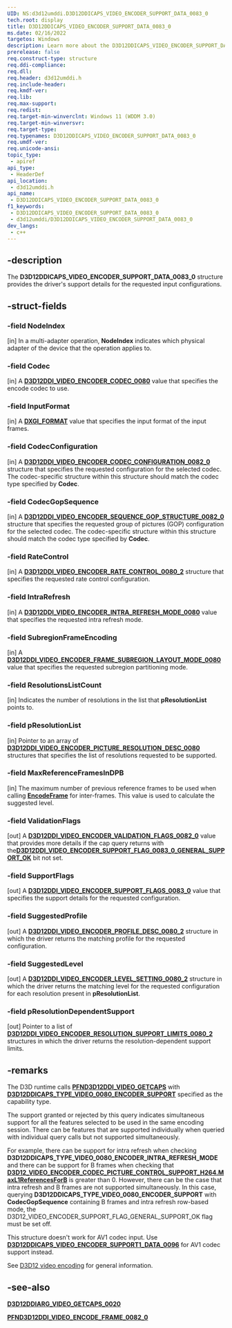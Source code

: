 ```yaml
---
UID: NS:d3d12umddi.D3D12DDICAPS_VIDEO_ENCODER_SUPPORT_DATA_0083_0
tech.root: display
title: D3D12DDICAPS_VIDEO_ENCODER_SUPPORT_DATA_0083_0
ms.date: 02/16/2022
targetos: Windows
description: Learn more about the D3D12DDICAPS_VIDEO_ENCODER_SUPPORT_DATA_0083_0 structure.
prerelease: false
req.construct-type: structure
req.ddi-compliance: 
req.dll: 
req.header: d3d12umddi.h
req.include-header: 
req.kmdf-ver: 
req.lib: 
req.max-support: 
req.redist: 
req.target-min-winverclnt: Windows 11 (WDDM 3.0)
req.target-min-winversvr: 
req.target-type: 
req.typenames: D3D12DDICAPS_VIDEO_ENCODER_SUPPORT_DATA_0083_0
req.umdf-ver: 
req.unicode-ansi: 
topic_type:
 - apiref
api_type:
 - HeaderDef
api_location:
 - d3d12umddi.h
api_name:
 - D3D12DDICAPS_VIDEO_ENCODER_SUPPORT_DATA_0083_0
f1_keywords:
 - D3D12DDICAPS_VIDEO_ENCODER_SUPPORT_DATA_0083_0
 - d3d12umddi/D3D12DDICAPS_VIDEO_ENCODER_SUPPORT_DATA_0083_0
dev_langs:
 - c++
---
```


## -description

The **D3D12DDICAPS_VIDEO_ENCODER_SUPPORT_DATA_0083_0** structure provides the driver's support details for the requested input configurations.

## -struct-fields

### -field NodeIndex

[in] In a multi-adapter operation, **NodeIndex** indicates which physical adapter of the device that the operation applies to.

### -field Codec

[in] A [**D3D12DDI_VIDEO_ENCODER_CODEC_0080**](ne-d3d12umddi-d3d12ddi_video_encoder_codec_0080.md) value that specifies the encode codec to use.

### -field InputFormat

[in] A [**DXGI_FORMAT**](/windows/win32/api/dxgiformat/ne-dxgiformat-dxgi_format) value that specifies the input format of the input frames.

### -field CodecConfiguration

[in] A [**D3D12DDI_VIDEO_ENCODER_CODEC_CONFIGURATION_0082_0**](ns-d3d12umddi-d3d12ddi_video_encoder_codec_configuration_0082_0.md) structure that specifies the requested configuration for the selected codec. The codec-specific structure within this structure should match the codec type specified by **Codec**.

### -field CodecGopSequence

[in] A [**D3D12DDI_VIDEO_ENCODER_SEQUENCE_GOP_STRUCTURE_0082_0**](ns-d3d12umddi-d3d12ddi_video_encoder_sequence_gop_structure_0082_0.md) structure that specifies the requested group of pictures (GOP) configuration for the selected codec. The codec-specific structure within this structure should match the codec type specified by **Codec**.

### -field RateControl

[in] A [**D3D12DDI_VIDEO_ENCODER_RATE_CONTROL_0080_2**](ns-d3d12umddi-d3d12ddi_video_encoder_rate_control_0080_2.md) structure that specifies the requested rate control configuration.

### -field IntraRefresh

[in] A [**D3D12DDI_VIDEO_ENCODER_INTRA_REFRESH_MODE_0080**](ne-d3d12umddi-d3d12ddi_video_encoder_intra_refresh_mode_0080.md) value that specifies the requested intra refresh mode.

### -field SubregionFrameEncoding

[in] A [**D3D12DDI_VIDEO_ENCODER_FRAME_SUBREGION_LAYOUT_MODE_0080**](ne-d3d12umddi-d3d12ddi_video_encoder_frame_subregion_layout_mode_0080.md) value that specifies the requested subregion partitioning mode.

### -field ResolutionsListCount

[in] Indicates the number of resolutions in the list that **pResolutionList** points to.

### -field pResolutionList

[in] Pointer to an array of [**D3D12DDI_VIDEO_ENCODER_PICTURE_RESOLUTION_DESC_0080**](ns-d3d12umddi-d3d12ddi_video_encoder_picture_resolution_desc_0080.md) structures that specifies the list of resolutions requested to be supported.

### -field MaxReferenceFramesInDPB

[in] The maximum number of previous reference frames to be used when calling [**EncodeFrame**](nc-d3d12umddi-pfnd3d12ddi_video_encode_frame_0082_0.md) for inter-frames. This value is used to calculate the suggested level.

### -field ValidationFlags

[out] A [**D3D12DDI_VIDEO_ENCODER_VALIDATION_FLAGS_0082_0**](ne-d3d12umddi-d3d12ddi_video_encoder_validation_flags_0082_0.md) value that provides more details if the cap query returns with the[**D3D12DDI_VIDEO_ENCODER_SUPPORT_FLAG_0083_0_GENERAL_SUPPORT_OK**](ne-d3d12umddi-d3d12ddi_video_encoder_support_flags_0083_0.md) bit not set.

### -field SupportFlags

[out] A [**D3D12DDI_VIDEO_ENCODER_SUPPORT_FLAGS_0083_0**](ne-d3d12umddi-d3d12ddi_video_encoder_support_flags_0083_0.md) value that specifies the support details for the requested configuration.

### -field SuggestedProfile

[out] A [**D3D12DDI_VIDEO_ENCODER_PROFILE_DESC_0080_2**](ns-d3d12umddi-d3d12ddi_video_encoder_profile_desc_0080_2.md) structure in which the driver returns the matching profile for the requested configuration.

### -field SuggestedLevel

[out] A [**D3D12DDI_VIDEO_ENCODER_LEVEL_SETTING_0080_2**](ns-d3d12umddi-d3d12ddi_video_encoder_level_setting_0080_2.md) structure in which the driver returns the matching level for the requested configuration for each resolution present in **pResolutionList**.

### -field pResolutionDependentSupport

[out] Pointer to a list of [**D3D12DDI_VIDEO_ENCODER_RESOLUTION_SUPPORT_LIMITS_0080_2**](ns-d3d12umddi-d3d12ddi_video_encoder_resolution_support_limits_0080_2.md) structures in which the driver returns the resolution-dependent support limits.

## -remarks

The D3D runtime calls [**PFND3D12DDI_VIDEO_GETCAPS**](nc-d3d12umddi-pfnd3d12ddi_video_getcaps.md) with [**D3D12DDICAPS_TYPE_VIDEO_0080_ENCODER_SUPPORT**](ne-d3d12umddi-d3d12ddicaps_type_video_0020.md) specified as the capability type.

The support granted or rejected by this query indicates simultaneous support for all the features selected to be used in the same encoding session. There can be features that are supported individually when queried with individual query calls but not supported simultaneously.

For example, there can be support for intra refresh when checking **D3D12DDICAPS_TYPE_VIDEO_0080_ENCODER_INTRA_REFRESH_MODE** and there can be support for B frames when checking that [**D3D12_VIDEO_ENCODER_CODEC_PICTURE_CONTROL_SUPPORT_H264.MaxL1ReferencesForB**](ns-d3d12umddi-d3d12ddi_video_encoder_codec_picture_control_support_h264_0080_2.md) is greater than 0. However, there can be the case that intra refresh and B frames are not supported simultaneously. In this case, querying **D3D12DDICAPS_TYPE_VIDEO_0080_ENCODER_SUPPORT** with **CodecGopSequence** containing B frames and intra refresh row-based mode, the D3D12_VIDEO_ENCODER_SUPPORT_FLAG_GENERAL_SUPPORT_OK flag must be set off.

This structure doesn't work for AV1 codec input. Use [**D3D12DDICAPS_VIDEO_ENCODER_SUPPORT1_DATA_0096**](ns-d3d12umddi-d3d12ddicaps_video_encoder_support1_data_0096.md) for AV1 codec support instead.

See [D3D12 video encoding](/windows-hardware/drivers/display/video-encoding-d3d12) for general information.

## -see-also

[**D3D12DDIARG_VIDEO_GETCAPS_0020**](ns-d3d12umddi-d3d12ddiarg_video_getcaps_0020.md)

[**PFND3D12DDI_VIDEO_ENCODE_FRAME_0082_0**](nc-d3d12umddi-pfnd3d12ddi_video_encode_frame_0082_0.md)

